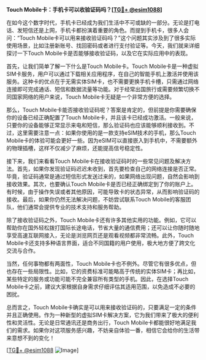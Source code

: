 **Touch Mobile卡：手机卡可以收验证码吗？[[TG💪+ @esim1088](https://t.me/s/esim1088)]**

在如今这个数字时代，手机卡已经成为我们生活中不可或缺的一部分。无论是打电话、发短信还是上网，手机卡都扮演着重要的角色。而提到手机卡，很多人会问：“Touch Mobile卡可以用来接收验证码吗？”这个问题其实涉及到了很多实际使用场景，比如注册新账号、找回密码或者进行支付验证等。今天，我们就来详细探讨一下Touch Mobile卡是否能够接收验证码，以及它在实际应用中的表现。

首先，让我们简单了解一下什么是Touch Mobile卡。Touch Mobile卡是一种虚拟SIM卡服务，用户可以通过下载相关应用程序，在自己的智能手机上激活并使用该服务。这种卡的优点在于无需实体SIM卡，也不需要更换手机卡槽，只需通过网络连接即可完成通话、短信和数据流量等功能。对于经常出国旅行或需要频繁切换不同国家网络的用户来说，Touch Mobile卡无疑是一个非常方便的选择。

那么，Touch Mobile卡能否接收验证码呢？答案是肯定的，但前提是你需要确保你的设备已经正确配置了Touch Mobile卡，并且该卡已经成功激活。一般来说，只要你的设备能够正常显示来电和短信，那么验证码也应该能够顺利接收到。不过，这里需要注意一点：如果你使用的是一款支持eSIM技术的手机，那么Touch Mobile卡的体验可能会更好一些。因为eSIM可以直接嵌入到手机中，不需要额外的物理插槽，这样不仅减少了麻烦，还能提高信号稳定性。

接下来，我们来看看Touch Mobile卡在接收验证码时的一些常见问题及解决方法。首先，如果你发现验证码迟迟未收到，首先要检查自己的网络连接是否正常。毕竟，验证码通常是通过短信形式发送过来的，如果网络出现问题，自然会影响到接收效果。其次，也要确认Touch Mobile卡是否已经正确绑定到了你的账户上。有时候，由于操作失误或者其他原因，可能导致卡的状态异常，从而影响验证码的接收。最后，如果你仍然无法解决问题，不妨尝试联系Touch Mobile的客服团队，他们通常会提供专业的技术支持和服务帮助。

除了接收验证码之外，Touch Mobile卡还有许多其他实用的功能。例如，它可以帮助你在国外轻松拨打国际长途电话，节省大量的通信费用；还可以让你随时随地享受高速互联网接入，无论是浏览网页还是观看视频都非常流畅。此外，Touch Mobile卡还支持多种语言界面，适合不同国籍的用户使用，极大地方便了跨文化交流与合作。

当然，任何事物都有两面性，Touch Mobile卡也不例外。尽管它有很多优点，但也存在一些局限性。比如，它的资费标准可能略高于传统的实体SIM卡；再比如，某些特定的服务或功能可能不完全兼容所有类型的手机。因此，在选择Touch Mobile卡之前，建议大家根据自身需求仔细评估其适用范围，以免造成不必要的困扰。

总而言之，Touch Mobile卡确实是可以用来接收验证码的，只要满足一定的条件并且正确使用。作为一种新型的虚拟SIM卡解决方案，它为我们带来了极大的便利性和灵活性。无论是日常通讯还是商务出行，Touch Mobile卡都能很好地满足我们的需求。如果你对这项服务感兴趣，不妨亲自体验一番，相信它会给你的生活带来意想不到的变化！

[[TG💪+ @esim1088](https://t.me/s/esim1088) ![Image](https://i.postimg.cc/4NQfJmqS/Snipaste-2025-05-13-00-14-12.png)]